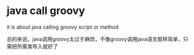 # java call groovy
   it is about java calling groovy script or method
   
   
   
   总的来说，java调用groovy太过于麻烦，不像groovy调用java语言那样简单，只需把所需类导入就好了
